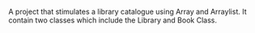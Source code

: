A project that stimulates a library catalogue using Array and Arraylist. It contain two classes which include the Library and Book Class.
